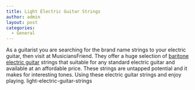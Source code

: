 ```yaml
---
title: Light Electric Guitar Strings
author: admin
layout: post
categories:
  - General
---
```

As a guitarist you are searching for the brand name strings to your electric guitar, then visit at MusiciansFriend. They offer a huge selection of <a href="http://www.musiciansfriend.com/accessories/daddario-exl158-light-baritone-electric-guitar-strings">baritone electric guitar</a> strings that suitable for any standard electric guitar and available at an affordable price. These strings are untapped potential and it makes for interesting tones. Using these electric guitar strings and enjoy playing. light-electric-guitar-strings
